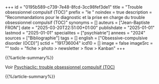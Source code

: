 +++
id = "0195b589-c739-7e48-8fcd-3cc98fef3de1"
title = "Trouble obsessionnel compulsif (TOC)"
prefix = "le "
noindex = true
description = "Recommandations pour le diagnostic et la prise en charge du trouble obsessionnel compulsif (TOC)"
synonyms = []
auteurs = ["Jean-Baptiste FRON"]
date = "2025-03-20T22:51:00+01:00"
publishdate = "2025-01-01"
lastmod = "2025-01-01"
specialites = ["psychiatrie"]
annees = "2024"
sources = ["Bibliographie"]
tags = []
english = ["Obsessive-compulsive disorder (OCD)"]
sctid = "191736004"
icd10 = []
image = false
imageSrc = ""
todo = "fiche > photo > newsletter > flow > Kanban"
+++

{{%article-summary%}}

Voir [Psychiaclic: trouble obsessionnel compulsif (TOC)](https://www.psychiaclic.fr/troubles-psychiatriques/trouble-obsessionnel-compulsif)

{{%/article-summary%}}
